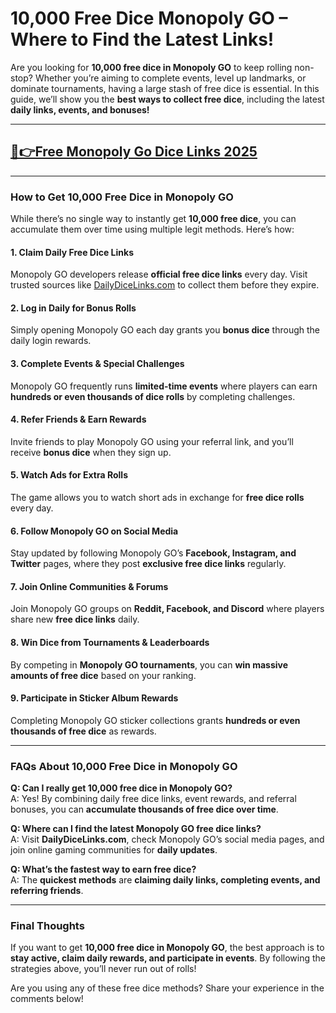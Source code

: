 # **10,000 Free Dice Monopoly GO – Where to Find the Latest Links!**

Are you looking for **10,000 free dice in Monopoly GO** to keep rolling non-stop? Whether you’re aiming to complete events, level up landmarks, or dominate tournaments, having a large stash of free dice is essential. In this guide, we’ll show you the **best ways to collect free dice**, including the latest **daily links, events, and bonuses!**

---
## [🔗👉Free Monopoly Go Dice Links 2025](https://9990.site/mono.html)
---

### How to Get 10,000 Free Dice in Monopoly GO

While there’s no single way to instantly get **10,000 free dice**, you can accumulate them over time using multiple legit methods. Here’s how:

#### 1. **Claim Daily Free Dice Links**
Monopoly GO developers release **official free dice links** every day. Visit trusted sources like [DailyDiceLinks.com](https://dailydicelinks.com) to collect them before they expire.

#### 2. **Log in Daily for Bonus Rolls**
Simply opening Monopoly GO each day grants you **bonus dice** through the daily login rewards.

#### 3. **Complete Events & Special Challenges**
Monopoly GO frequently runs **limited-time events** where players can earn **hundreds or even thousands of dice rolls** by completing challenges.

#### 4. **Refer Friends & Earn Rewards**
Invite friends to play Monopoly GO using your referral link, and you’ll receive **bonus dice** when they sign up.

#### 5. **Watch Ads for Extra Rolls**
The game allows you to watch short ads in exchange for **free dice rolls** every day.

#### 6. **Follow Monopoly GO on Social Media**
Stay updated by following Monopoly GO’s **Facebook, Instagram, and Twitter** pages, where they post **exclusive free dice links** regularly.

#### 7. **Join Online Communities & Forums**
Join Monopoly GO groups on **Reddit, Facebook, and Discord** where players share new **free dice links** daily.

#### 8. **Win Dice from Tournaments & Leaderboards**
By competing in **Monopoly GO tournaments**, you can **win massive amounts of free dice** based on your ranking.

#### 9. **Participate in Sticker Album Rewards**
Completing Monopoly GO sticker collections grants **hundreds or even thousands of free dice** as rewards.

---

### FAQs About 10,000 Free Dice in Monopoly GO

**Q: Can I really get 10,000 free dice in Monopoly GO?**  
A: Yes! By combining daily free dice links, event rewards, and referral bonuses, you can **accumulate thousands of free dice over time**.

**Q: Where can I find the latest Monopoly GO free dice links?**  
A: Visit **DailyDiceLinks.com**, check Monopoly GO’s social media pages, and join online gaming communities for **daily updates**.

**Q: What’s the fastest way to earn free dice?**  
A: The **quickest methods** are **claiming daily links, completing events, and referring friends**.

---

### Final Thoughts

If you want to get **10,000 free dice in Monopoly GO**, the best approach is to **stay active, claim daily rewards, and participate in events**. By following the strategies above, you’ll never run out of rolls!

Are you using any of these free dice methods? Share your experience in the comments below!
